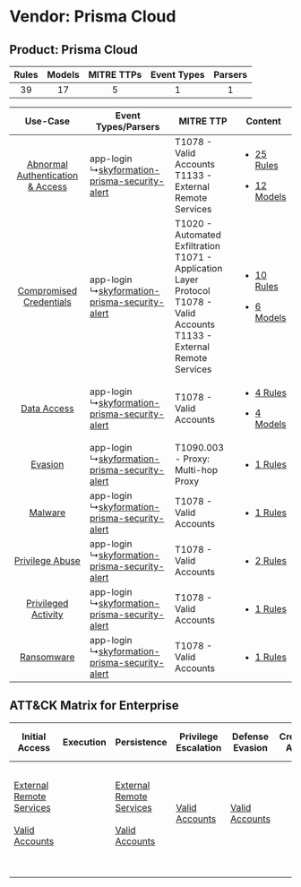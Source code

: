 Vendor: Prisma Cloud
====================
Product: Prisma Cloud
---------------------
| Rules | Models | MITRE TTPs | Event Types | Parsers |
|:-----:|:------:|:----------:|:-----------:|:-------:|
|  39   |   17   |     5      |      1      |    1    |

|    Use-Case    | Event Types/Parsers    | MITRE TTP    | Content    |
|:----:| ---- | ---- | ---- |
| [Abnormal Authentication & Access](../../../UseCases/uc_abnormal_authentication_&_access.md) |  app-login<br> ↳[skyformation-prisma-security-alert](Ps/pC_skyformationprismasecurityalert.md)<br> | T1078 - Valid Accounts<br>T1133 - External Remote Services<br>    | [<ul><li>25 Rules</li></ul><ul><li>12 Models</li></ul>](RM/r_m_prisma_cloud_prisma_cloud_Abnormal_Authentication_&_Access.md) |
|          [Compromised Credentials](../../../UseCases/uc_compromised_credentials.md)          |  app-login<br> ↳[skyformation-prisma-security-alert](Ps/pC_skyformationprismasecurityalert.md)<br> | T1020 - Automated Exfiltration<br>T1071 - Application Layer Protocol<br>T1078 - Valid Accounts<br>T1133 - External Remote Services<br> | [<ul><li>10 Rules</li></ul><ul><li>6 Models</li></ul>](RM/r_m_prisma_cloud_prisma_cloud_Compromised_Credentials.md)    |
|    [Data Access](../../../UseCases/uc_data_access.md)    |  app-login<br> ↳[skyformation-prisma-security-alert](Ps/pC_skyformationprismasecurityalert.md)<br> | T1078 - Valid Accounts<br>    | [<ul><li>4 Rules</li></ul><ul><li>4 Models</li></ul>](RM/r_m_prisma_cloud_prisma_cloud_Data_Access.md)    |
|    [Evasion](../../../UseCases/uc_evasion.md)    |  app-login<br> ↳[skyformation-prisma-security-alert](Ps/pC_skyformationprismasecurityalert.md)<br> | T1090.003 - Proxy: Multi-hop Proxy<br>    | [<ul><li>1 Rules</li></ul>](RM/r_m_prisma_cloud_prisma_cloud_Evasion.md)    |
|    [Malware](../../../UseCases/uc_malware.md)    |  app-login<br> ↳[skyformation-prisma-security-alert](Ps/pC_skyformationprismasecurityalert.md)<br> | T1078 - Valid Accounts<br>    | [<ul><li>1 Rules</li></ul>](RM/r_m_prisma_cloud_prisma_cloud_Malware.md)    |
|    [Privilege Abuse](../../../UseCases/uc_privilege_abuse.md)    |  app-login<br> ↳[skyformation-prisma-security-alert](Ps/pC_skyformationprismasecurityalert.md)<br> | T1078 - Valid Accounts<br>    | [<ul><li>2 Rules</li></ul>](RM/r_m_prisma_cloud_prisma_cloud_Privilege_Abuse.md)    |
|    [Privileged Activity](../../../UseCases/uc_privileged_activity.md)    |  app-login<br> ↳[skyformation-prisma-security-alert](Ps/pC_skyformationprismasecurityalert.md)<br> | T1078 - Valid Accounts<br>    | [<ul><li>1 Rules</li></ul>](RM/r_m_prisma_cloud_prisma_cloud_Privileged_Activity.md)    |
|    [Ransomware](../../../UseCases/uc_ransomware.md)    |  app-login<br> ↳[skyformation-prisma-security-alert](Ps/pC_skyformationprismasecurityalert.md)<br> | T1078 - Valid Accounts<br>    | [<ul><li>1 Rules</li></ul>](RM/r_m_prisma_cloud_prisma_cloud_Ransomware.md)    |

ATT&CK Matrix for Enterprise
----------------------------
| Initial Access                                                                                                                                   | Execution | Persistence                                                                                                                                      | Privilege Escalation                                                | Defense Evasion                                                     | Credential Access | Discovery | Lateral Movement | Collection | Command and Control                                                                                                                                                                                                      | Exfiltration                                                                | Impact |
| ------------------------------------------------------------------------------------------------------------------------------------------------ | --------- | ------------------------------------------------------------------------------------------------------------------------------------------------ | ------------------------------------------------------------------- | ------------------------------------------------------------------- | ----------------- | --------- | ---------------- | ---------- | ------------------------------------------------------------------------------------------------------------------------------------------------------------------------------------------------------------------------ | --------------------------------------------------------------------------- | ------ |
| [External Remote Services](https://attack.mitre.org/techniques/T1133)<br><br>[Valid Accounts](https://attack.mitre.org/techniques/T1078)<br><br> |           | [External Remote Services](https://attack.mitre.org/techniques/T1133)<br><br>[Valid Accounts](https://attack.mitre.org/techniques/T1078)<br><br> | [Valid Accounts](https://attack.mitre.org/techniques/T1078)<br><br> | [Valid Accounts](https://attack.mitre.org/techniques/T1078)<br><br> |                   |           |                  |            | [Proxy: Multi-hop Proxy](https://attack.mitre.org/techniques/T1090/003)<br><br>[Application Layer Protocol](https://attack.mitre.org/techniques/T1071)<br><br>[Proxy](https://attack.mitre.org/techniques/T1090)<br><br> | [Automated Exfiltration](https://attack.mitre.org/techniques/T1020)<br><br> |        |